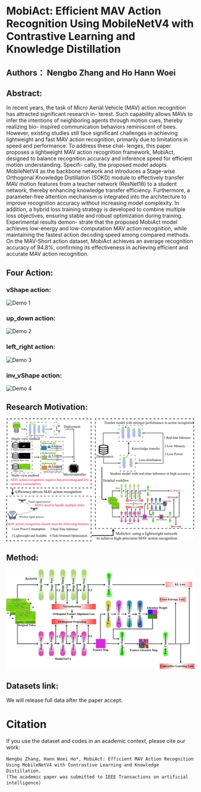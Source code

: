 # MobiAct: Efficient MAV Action Recognition Using MobileNetV4 with Contrastive Learning and Knowledge Distillation

## Authors： Nengbo Zhang  and Ho Hann Woei



## Abstract:

In recent years, the task of Micro Aerial Vehicle
(MAV) action recognition has attracted significant research in-
terest. Such capability allows MAVs to infer the intentions of
neighboring agents through motion cues, thereby realizing bio-
inspired communication behaviors reminiscent of bees. However,
existing studies still face significant challenges in achieving
lightweight and fast MAV action recognition, primarily due to
limitations in speed and performance. To address these chal-
lenges, this paper proposes a lightweight MAV action recognition
framework, MobiAct, designed to balance recognition accuracy
and inference speed for efficient motion understanding. Specifi-
cally, the proposed model adopts MobileNetV4 as the backbone
network and introduces a Stage-wise Orthogonal Knowledge
Distillation (SOKD) module to effectively transfer MAV motion
features from a teacher network (ResNet18) to a student network,
thereby enhancing knowledge transfer efficiency. Furthermore,
a parameter-free attention mechanism is integrated into the
architecture to improve recognition accuracy without increasing
model complexity. In addition, a hybrid loss training strategy is
developed to combine multiple loss objectives, ensuring stable and
robust optimization during training. Experimental results demon-
strate that the proposed MobiAct model achieves low-energy
and low-computation MAV action recognition, while maintaining
the fastest action decoding speed among compared methods.
On the MAV-Short action dataset, MobiAct achieves an average
recognition accuracy of 94.8%, confirming its effectiveness in
achieving efficient and accurate MAV action recognition.



## Four Action:

### vShape action:

![Demo 1](./imagesF/vShapeRGB.gif)

### up_down action:

![Demo 2](./imagesF/up_downRGB.gif)



### left_right action:

![Demo 3](./imagesF/left_rightRGB.gif)



### inv_vShape action:

![Demo 4](./imagesF/inv_vShapeRGB.gif)





## Research Motivation:

![Figure 1](./imagesF/main.jpg)

 



## Method:

![实验结果](./imagesF/pipeline.jpg)

## Datasets link:

We will release full data after the paper accept.













# Citation
If you use the dataset and codes in an academic context, please cite our work:
````
Nengbo Zhang, Hann Woei Ho*, MobiAct: Efficient MAV Action Recognition Using MobileNetV4 with Contrastive Learning and Knowledge Distillation.
(The academic paper was submitted to IEEE Transactions on artificial intelligence)
````
